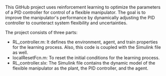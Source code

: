 This GitHub project uses reinforcement learning to optimize the parameters of a PID controller for control of a flexible manipulator. The goal is to improve the manipulator's performance by dynamically adjusting the PID controller to counteract system flexibility and uncertainties.

The project consists of three parts:
 - RL_controller.m: It defines the environment, agent, and train properties for the learning process. Also, this code is coupled with the Simulink file as well.
 - localResetFcn.m: To reset the initial conditions for the learning process.
 - RL_controller.slx: The Simulink file contains the dynamic model of the flexible manipulator as the plant, the PID controller, and the agent.
